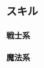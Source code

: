 # スキル

## 戦士系

<CardProfile command="test-cmd/smash" />
<CardProfile command="test-cmd/guard" />
<CardProfile command="test-cmd/avoid" />
<CardProfile command="test-cmd/protect" />
<CardProfile command="test-cmd/attack-stance" />
<!--<CardProfile command="00000000001KdPKW2gri4zTP02Eo0002" />
<CardProfile command="00000000001KdPKW2gri4zTP06yA0002" />
<CardProfile command="00000000001KdPKW2gri4zTP06yA0003" />
<CardProfile command="00000000001KdPKW2gri4zTP06yA0004" />
<CardProfile command="00000000001KdPKW2gri4zTP06yA0005" />
<CardProfile command="00000000001KdPKW2gri4zTP06yA0006" />
<CardProfile command="00000000001KdPKW2gri4zTP06yA0007" />
<CardProfile command="00000000001KdPKW2gri4zTP06yA0008" />
<CardProfile command="00000000001KdPKW2gri4zTP06yA0009" />
<CardProfile command="00000000001KdPKW2gri4zTP06yA000a" />
<CardProfile command="00000000001KdPKW2gri4zTP06yA000b" />
<CardProfile command="00000000001KdPKW2gri4zTP06yA000c" />
<CardProfile command="00000000001KdPKW2gri4zTP06yA000d" />
<CardProfile command="00000000001KdPKW2gri4zTP06yA000e" />
<CardProfile command="00000000001KdPKW2gri4zTP06yA000f" />
<CardProfile command="00000000001KdPKW2gri4zTP06yA000g" />
<CardProfile command="00000000001KdPKW2gri4zTP06yA000h" />
<CardProfile command="00000000001KdPKW2gri4zTP06yA000i" />
<CardProfile command="00000000001KdPKW2gri4zTP06yA000j" />
<CardProfile command="00000000001KdPKW2gri4zTP06yA000k" />
<CardProfile command="00000000001KdPKW2gri4zTP06yA000l" />
<CardProfile command="00000000001KdPKW2gri4zTP06yA000m" />
<CardProfile command="00000000001KdPKW2gri4zTP06yA000n" />
<CardProfile command="00000000001KdPKW2gri4zTP06yA000o" />
-->
<!-- <CardProfile command="00000000001KdPKW2gri4zTP078M0002" />
<CardProfile command="00000000001KdPKW2gri4zTP078M0003" />
<CardProfile command="00000000001KdPKW2gri4zTP078M0004" /> -->
<!--
<CardProfile command="00000000001KdPKW2gri4zTP078M0005" />
<CardProfile command="00000000001KdPKW2gri4zTP08L20002" />
<CardProfile command="00000000001KdPKW2gri4zTP08L20003" />
<CardProfile command="00000000001KdPKW2gri4zTP08L20004" />
<CardProfile command="00000000001KdPKW2gri4zTP08L20005" />
<CardProfile command="00000000001KdPKW2gri4zTP08L20006" />
-->
<CardProfile command="00000000001KdPKW2gri4zTP0a2s0002" />
<!--
<CardProfile command="00000000001KdPKW2gri4zTP0a2s0003" />
<CardProfile command="00000000001KdPKW2gri4zTP0a2s0004" />
<CardProfile command="00000000001KdPKW2gri4zTP0a2s0005" />
<CardProfile command="00000000001KdPKW2gri4zTP0a2s0006" />
<CardProfile command="00000000001KdPKW2gri4zTP0a2s0007" />
<CardProfile command="00000000001KdPKW2gri4zTP0bo40002" />
<CardProfile command="00000000001KdPKW2gri4zTP0bo40003" />
<CardProfile command="00000000001KdPKW2gri4zTP0bo40004" />
<CardProfile command="00000000001KdPKW2gri4zTP0bo40005" />
<CardProfile command="00000000001KdPKW2gri4zTP0bo40006" />
<CardProfile command="00000000001KdPKW2gri4zTP0bo40007" />
<CardProfile command="00000000001KdPKW2gri4zTP0bo40008" />
<CardProfile command="00000000001KdPKW2gri4zTP0bo40009" />
<CardProfile command="00000000001KdPKW2gri4zTP0bo4000a" />
<CardProfile command="00000000001KdPKW2gri4zTP0caY0002" /> -->
<CardProfile command="00000000001KdPKW2gri4zTP0caY0003" />
<!-- <CardProfile command="00000000001KdPKW2gri4zTP0caY0004" />
<CardProfile command="00000000001KdPKW2gri4zTP0caY0005" />
<CardProfile command="00000000001KdPKW2gri4zTP0caY0006" />
<CardProfile command="00000000001KdPKW2gri4zTP0caY0007" />
<CardProfile command="00000000001KdPKW2gri4zTP0caY0008" />
<CardProfile command="00000000001Ke9aG3TYufqYy00a80002" />
<CardProfile command="00000000001Ke9aG3TYufqYy08Ww0002" />
<CardProfile command="00000000001Ke9aG3TYufqYy08Ww0003" />
<CardProfile command="00000000001Ke9aG3TYufqYy08Ww0004" />
<CardProfile command="00000000001Ke9aG3TYufqYy08Ww0005" />
<CardProfile command="00000000001Ke9aG3TYufqYy08Ww0006" />
<CardProfile command="00000000001Ke9aG3TYufqYy08Ww0007" />
<CardProfile command="00000000001Ke9aG3TYufqYy08Ww0008" />
<CardProfile command="00000000001Ke9aG3TYufqYy08Ww0009" />
<CardProfile command="00000000001Ke9aG3TYufqYy08Ww000a" />
<CardProfile command="00000000001Ke9aG3TYufqYy08Ww000b" />
<CardProfile command="00000000001Ke9aG3TYufqYy08Ww000c" />
<CardProfile command="00000000001Ke9aG3TYufqYy08Ww000d" />
<CardProfile command="00000000001Ke9aG3TYufqYy08Ww000e" />
<CardProfile command="00000000001Ke9aG3TYufqYy08Ww000f" />
<CardProfile command="00000000001Ke9aG3TYufqYy08Ww000g" />
<CardProfile command="00000000001Ke9aG3TYufqYy08Ww000h" />
<CardProfile command="00000000001Ke9aG3TYufqYy08Ww000i" />
<CardProfile command="00000000001Ke9aG3TYufqYy08Ww000j" />
<CardProfile command="00000000001Ke9aG3TYufqYy08Ww000k" />
<CardProfile command="00000000001Ke9aG3TYufqYy08Ww000l" />
<CardProfile command="00000000001Ke9aG3TYufqYy08Ww000m" />
<CardProfile command="00000000001Ke9aG3TYufqYy08Ww000n" />
<CardProfile command="00000000001Ke9aG3TYufqYy08Ww000o" />
<CardProfile command="00000000001Ke9aG3TYufqYy08Ww000p" />
<CardProfile command="00000000001Ke9aG3TYufqYy0d2Y0002" />
<CardProfile command="00000000001Kemth17VFNzqU0aW80002" />
<CardProfile command="00000000001Kemth17VFNzqU0aW80003" />
<CardProfile command="00000000001Kemth17VFNzqU0aW80004" />
<CardProfile command="00000000001Kemth17VFNzqU0aW80005" />
<CardProfile command="00000000001Kemth17VFNzqU0aW80006" />
<CardProfile command="00000000001Kemth17VFNzqU0aW80007" />
<CardProfile command="00000000001Kemth17VFNzqU0aW80008" />
<CardProfile command="00000000001Kemth17VFNzqU0aW80009" />
<CardProfile command="00000000001Kemth17VFNzqU0aW8000a" />
<CardProfile command="00000000001Kemth17VFNzqU0aW8000b" />
<CardProfile command="00000000001Kemth17VFNzqU0aW8000c" />
<CardProfile command="00000000001Kemth17VFNzqU0aW8000d" />
<CardProfile command="00000000001Kemth17VFNzqU0aW8000e" />
<CardProfile command="00000000001Kemth17VFNzqU0aW8000f" />
<CardProfile command="00000000001Kemth17VFNzqU0aW8000g" />
<CardProfile command="00000000001Kemth17VFNzqU0aW8000h" />
<CardProfile command="00000000001Kemth17VFNzqU0aW8000i" />
<CardProfile command="00000000001Kemth17VFNzqU0aW8000j" />
<CardProfile command="00000000001Kemth17VFNzqU0cXO0002" />
<CardProfile command="00000000001Kemth17VFNzqU0cXO0003" />
<CardProfile command="00000000001Kemth17VFNzqU0cXO0004" />
<CardProfile command="00000000001Kemth17VFNzqU0cXO0005" />
<CardProfile command="00000000001Kemth17VFNzqU0cXO0006" />
<CardProfile command="00000000001Kemth17VFNzqU0cXO0007" />
<CardProfile command="00000000001Kemth17VFNzqU0cXO0008" />
<CardProfile command="00000000001Kemth17VFNzqU0cXO0009" />
<CardProfile command="00000000001Kemth17VFNzqU0cY80002" />
<CardProfile command="00000000001Kemth17VFNzqU0cY80003" />
<CardProfile command="00000000001Kemth17VFNzqU0cY80004" />
<CardProfile command="00000000001Kemth17VFNzqU0cY80005" />
<CardProfile command="00000000001KgHvr0C2M78ex04jg0002" /> -->

## 魔法系

<CardProfile command="test-cmd/fire" />
<CardProfile command="test-cmd/barrier" />
<CardProfile command="test-cmd/heal" />



